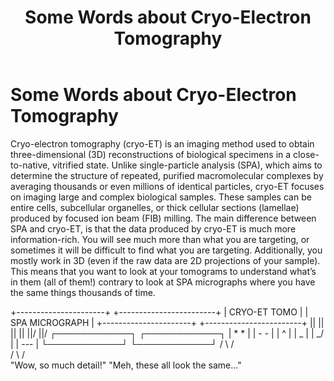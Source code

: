 ﻿---
layout: default
title: "Some Words about Cryo-Electron Tomography"
nav_order: 2
parent: "Welcome to Tomo101"
---

# Some Words about Cryo-Electron Tomography

Cryo-electron tomography (cryo-ET) is an imaging method used to obtain three-dimensional (3D) reconstructions of biological specimens in a close-to-native, vitrified state. Unlike single-particle analysis (SPA), which aims to determine the structure of repeated, purified macromolecular complexes by averaging thousands or even millions of identical particles, cryo-ET focuses on imaging large and complex biological samples. These samples can be entire cells, subcellular organelles, or thick cellular sections (lamellae) produced by focused ion beam (FIB) milling. The main difference between SPA and cryo-ET, is that the data produced by cryo-ET is much more information-rich. You will see much more than what you are targeting, or sometimes it will be difficult to find what you are targeting. Additionally, you mostly work in 3D (even if the raw data are 2D projections of your sample). This means that you want to look at your tomograms to understand what’s in them (all of them!) contrary to look at SPA micrographs where you have the same things thousands of time.


   +----------------------+    +------------------------+
   |     CRYO-ET TOMO    |    |     SPA MICROGRAPH     |
   +----------------------+    +------------------------+
           ||                            ||
           ||                            ||
          \||/                          \||/
    ┌────────────┐                 ┌────────────┐
    |   *   *    |                 |   -    -    |
    |     ^      |                 |     _       |
    |    \_/     |                 |    ---      |
    └────────────┘                 └────────────┘
         /  \                            /  \
        /    \                          /    \
   "Wow, so much detail!"        "Meh, these all look the same..."



